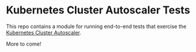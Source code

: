 # Kubernetes Cluster Autoscaler Tests

This repo contains a module for running end-to-end tests that exercise the
[Kubernetes Cluster Autoscaler](https://github.com/kubernetes/autoscaler).

More to come!
